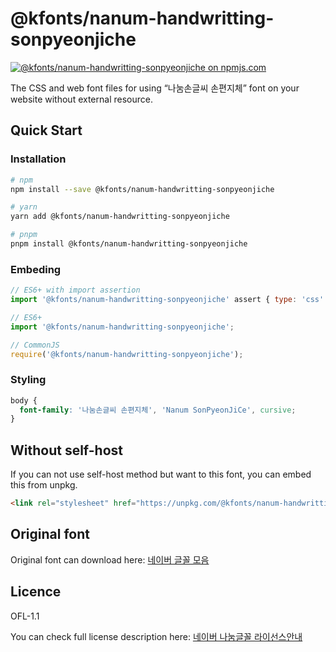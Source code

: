 # @kfonts/nanum-handwritting-sonpyeonjiche

[![@kfonts/nanum-handwritting-sonpyeonjiche on npmjs.com](https://img.shields.io/npm/v/%40kfonts%2Fnanum-handwritting-sonpyeonjiche)](https://www.npmjs.com/package/@kfonts/nanum-handwritting-sonpyeonjiche)

The CSS and web font files for using &OpenCurlyDoubleQuote;나눔손글씨 손편지체&CloseCurlyDoubleQuote; font on your website without external resource.

## Quick Start

### Installation

```sh
# npm
npm install --save @kfonts/nanum-handwritting-sonpyeonjiche

# yarn
yarn add @kfonts/nanum-handwritting-sonpyeonjiche

# pnpm
pnpm install @kfonts/nanum-handwritting-sonpyeonjiche
```

### Embeding

```js
// ES6+ with import assertion
import '@kfonts/nanum-handwritting-sonpyeonjiche' assert { type: 'css' };

// ES6+
import '@kfonts/nanum-handwritting-sonpyeonjiche';

// CommonJS
require('@kfonts/nanum-handwritting-sonpyeonjiche');
```

### Styling

```css
body {
  font-family: '나눔손글씨 손편지체', 'Nanum SonPyeonJiCe', cursive;
}
```

## Without self-host

If you can not use self-host method but want to this font, you can embed this from unpkg.

```html
<link rel="stylesheet" href="https://unpkg.com/@kfonts/nanum-handwritting-sonpyeonjiche/index.css" />
```

## Original font

Original font can download here: [네이버 글꼴 모음](https://hangeul.naver.com/font)

## Licence

OFL-1.1

You can check full license description here: [네이버 나눔글꼴 라이선스안내](https://help.naver.com/service/30016/contents/18088?osType=PC&lang=ko)
